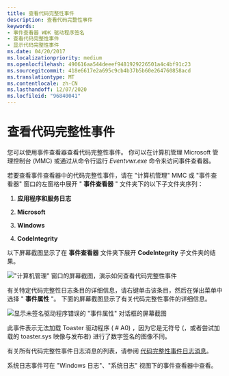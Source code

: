 ```yaml
---
title: 查看代码完整性事件
description: 查看代码完整性事件
keywords:
- 事件查看器 WDK 驱动程序签名
- 查看代码完整性事件
- 显示代码完整性事件
ms.date: 04/20/2017
ms.localizationpriority: medium
ms.openlocfilehash: 490616aa544deeef9481929226501a4c4bf91c23
ms.sourcegitcommit: 418e6617e2a695c9cb4b37b5b60e264760858acd
ms.translationtype: MT
ms.contentlocale: zh-CN
ms.lasthandoff: 12/07/2020
ms.locfileid: "96840041"
---
```

# <a name="viewing-code-integrity-events"></a>查看代码完整性事件


您可以使用事件查看器查看代码完整性事件。 你可以在计算机管理 Microsoft 管理控制台 (MMC) 或通过从命令行运行 *Eventvwr.exe* 命令来访问事件查看器。

若要查看事件查看器中的代码完整性事件，请在 "计算机管理" MMC 或 "事件查看器" 窗口的左窗格中展开 " **事件查看器** " 文件夹下的以下子文件夹序列：

1.  **应用程序和服务日志**

2.  **Microsoft**

3.  **Windows**

4.  **CodeIntegrity**

以下屏幕截图显示了在 **事件查看器** 文件夹下展开 **CodeIntegrity** 子文件夹的结果。

!["计算机管理" 窗口的屏幕截图，演示如何查看代码完整性事件](images/signing-code-integrity-folder.png)

有关特定代码完整性日志条目的详细信息，请右键单击该条目，然后在弹出菜单中选择 " **事件属性** "。 下面的屏幕截图显示了有关代码完整性事件的详细信息。

![显示未签名驱动程序错误的 "事件属性" 对话框的屏幕截图](images/event-prop.png)

此事件表示无法加载 Toaster 驱动程序 ( # A0) ，因为它是无符号 (，或者尝试加载的 toaster.sys 映像与发布者) 进行了数字签名的图像不同。

有关所有代码完整性事件日志消息的列表，请参阅 [代码完整性事件日志消息](code-integrity-event-log-messages.md)。

系统日志事件可在 "Windows 日志"、"系统日志" 视图下的事件查看器中查看。

 

 





